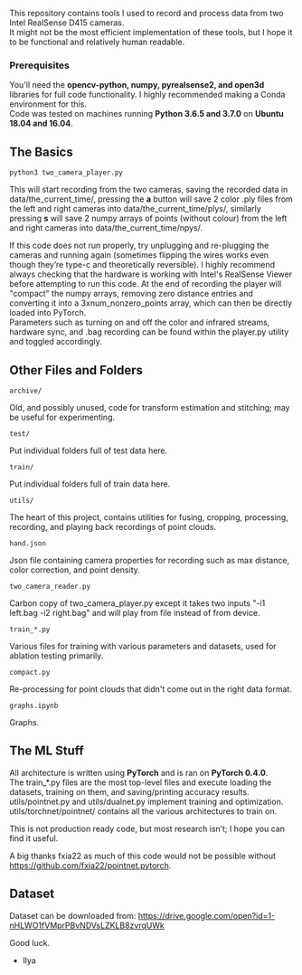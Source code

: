 This repository contains tools I used to record and process data from two Intel RealSense D415 cameras.  
It might not be the most efficient implementation of these tools, but I hope it to be functional and relatively human readable.  

### Prerequisites
You'll need the **opencv-python, numpy, pyrealsense2, and open3d** libraries for full code functionality. I highly recommended making a Conda environment for this.  
Code was tested on machines running **Python 3.6.5 and 3.7.0** on **Ubuntu 18.04 and 16.04**.  

## The Basics
    python3 two_camera_player.py
This will start recording from the two cameras, saving the recorded data in data/the_current_time/, pressing the **a** button will save 2 color .ply files from the left and right cameras into data/the_current_time/plys/, similarly pressing **s** will save 2 numpy arrays of points (without colour) from the left and right cameras into data/the_current_time/npys/.  

If this code does not run properly, try unplugging and re-plugging the cameras and running again (sometimes flipping the wires works even though they’re type-c and theoretically reversible). I highly recommend always checking that the hardware is working with Intel's RealSense Viewer before attempting to run this code.
At the end of recording the player will "compact" the numpy arrays, removing zero distance entries and converting it into a 3xnum_nonzero_points array, which can then be directly loaded into PyTorch.  
Parameters such as turning on and off the color and infrared streams, hardware sync, and .bag recording can be found within the player.py utility and toggled accordingly.

## Other Files and Folders
    archive/
Old, and possibly unused, code for transform estimation and stitching; may be useful for experimenting.
    
    test/
Put individual folders full of test data here.

    train/
Put individual folders full of train data here.

    utils/
The heart of this project, contains utilities for fusing, cropping, processing, recording, and playing back recordings of point clouds.
    
    hand.json
Json file containing camera properties for recording such as max distance, color correction, and point density.

    two_camera_reader.py
Carbon copy of two_camera_player.py except it takes two inputs "-i1 left.bag -i2 right.bag" and will play from file instead of from device.

    train_*.py
Various files for training with various parameters and datasets, used for ablation testing primarily.

    compact.py
Re-processing for point clouds that didn't come out in the right data format.

    graphs.ipynb
Graphs.

## The ML Stuff
All architecture is written using **PyTorch** and is ran on **PyTorch 0.4.0**.  
The train_\*.py files are the most top-level files and execute loading the datasets, training on them, and saving/printing accuracy results. utils/pointnet.py and utils/dualnet.py implement training and optimization. utils/torchnet/pointnet/ contains all the various architectures to train on.  

This is not production ready code, but most research isn’t; I hope you can find it useful.  

A big thanks fxia22 as much of this code would not be possible without https://github.com/fxia22/pointnet.pytorch.  

## Dataset
Dataset can be downloaded from:
https://drive.google.com/open?id=1-nHLWO1fVMprPBvNDVsLZKLB8zvrqUWk

Good luck.  
-	Ilya
